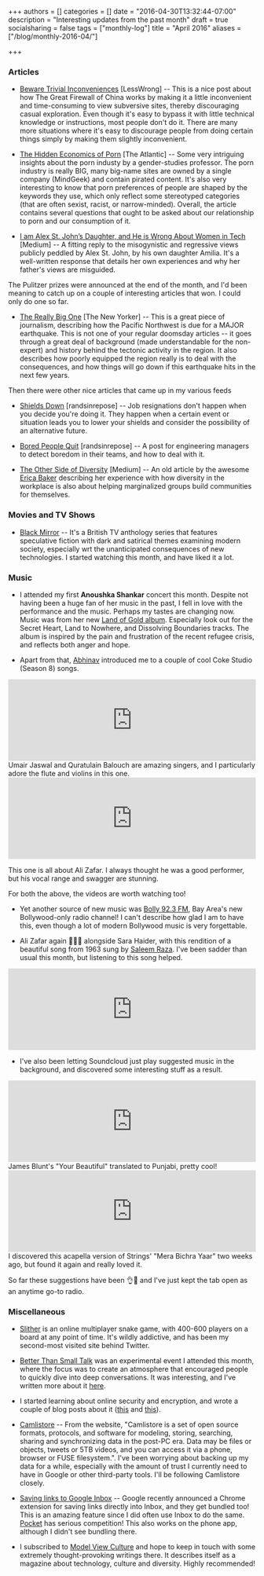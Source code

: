 +++
authors = []
categories = []
date = "2016-04-30T13:32:44-07:00"
description = "Interesting updates from the past month"
draft = true
socialsharing = false
tags = ["monthly-log"]
title = "April 2016"
aliases = ["/blog/monthly-2016-04/"]

+++

### Articles

- [Beware Trivial Inconveniences](http://lesswrong.com/lw/f1/beware_trivial_inconveniences/) [LessWrong] -- This is a nice post about how The Great Firewall of China works by making it a little inconvenient and time-consuming to view subversive sites, thereby discouraging casual exploration. Even though it's easy to bypass it with little technical knowledge or instructions, most people don't do it. There are many more situations where it's easy to discourage people from doing certain things simply by making them slightly inconvenient.

- [The Hidden Economics of Porn](http://www.theatlantic.com/business/archive/2016/04/pornography-industry-economics-tarrant/476580/) [The Atlantic] -- Some very intriguing insights about the porn industy by a gender-studies professor. The porn industry is really BIG, many big-name sites are owned by a single company (MindGeek) and contain pirated content. It's also very interesting to know that porn preferences of people are shaped by the keywords they use, which only reflect some stereotyped categories (that are often sexist, racist, or narrow-minded). Overall, the article contains several questions that ought to be asked about our relationship to porn and our consumption of it.

- [I am Alex St. John’s Daughter, and He is Wrong About Women in Tech](https://medium.com/@milistjohn/i-am-alex-st-john-s-daughter-and-he-is-wrong-about-women-in-tech-4728545e7c0e#.o0x2dflzr) [Medium] -- A fitting reply to the misogynistic and regressive views publicly peddled by Alex St. John, by his own daughter Amilia. It's a well-written response that details her own experiences and why her father's views are misguided.

The Pulitzer prizes were announced at the end of the month, and I'd been meaning to catch up on a couple of interesting articles that won. I could only do one so far.

- [The Really Big One](http://www.newyorker.com/magazine/2015/07/20/the-really-big-one) [The New Yorker] -- This is a great piece of journalism, describing how the Pacific Northwest is due for a MAJOR earthquake. This is not one of your regular doomsday articles -- it goes through a great deal of background (made understandable for the non-expert) and history behind the tectonic activity in the region. It also describes how poorly equipped the region really is to deal with the consequences, and how things will go down if this earthquake hits in the next few years.

Then there were other nice articles that came up in my various feeds

- [Shields Down](http://randsinrepose.com/archives/shields-down/) [randsinrepose] -- Job resignations don't happen when you decide you're doing it. They happen when a certain event or situation leads you to lower your shields and consider the possibility of an alternative future.

- [Bored People Quit](http://randsinrepose.com/archives/bored-people-quit/) [randsinrepose] -- A post for engineering managers to detect boredom in their teams, and how to deal with it.

- [The Other Side of Diversity](https://medium.com/this-is-hard/the-other-side-of-diversity-1bb3de2f053e#.7ll31ndb5) [Medium] -- An old article by the awesome [Erica Baker](https://twitter.com/EricaJoy) describing her experience with how diversity in the workplace is also about helping marginalized groups build communities for themselves.

### Movies and TV Shows
- [Black Mirror](http://www.imdb.com/title/tt2085059/) -- It's a British TV anthology series that features speculative fiction with dark and satirical themes examining modern society, especially wrt the unanticipated consequences of new technologies. I started watching this month, and have liked it a lot.

### Music
- I attended my first **Anoushka Shankar** concert this month. Despite not having been a huge fan of her music in the past, I fell in love with the performance and the music. Perhaps my tastes are changing now. Music was from her new [Land of Gold album](https://www.youtube.com/watch?v=sVd3o9OuyxM&list=PLGjLVtehjLeV_z6twUDRKzDkJFhzYbXIV). Especially look out for the Secret Heart, Land to Nowhere, and Dissolving Boundaries tracks. The album is inspired by the pain and frustration of the recent refugee crisis, and reflects both anger and hope.

- Apart from that, [Abhinav](https://twitter.com/Equivalnce) introduced me to a couple of cool Coke Studio (Season 8) songs.

<iframe width="100%" height="166" scrolling="no" frameborder="no" src="https://w.soundcloud.com/player/?url=https%3A//api.soundcloud.com/tracks/220247852&amp;color=ff5500&amp;auto_play=false&amp;hide_related=false&amp;show_comments=true&amp;show_user=true&amp;show_reposts=false"></iframe>
Umair Jaswal and Quratulain Balouch are amazing singers, and I particularly adore the flute and violins in this one.

<iframe width="100%" height="166" scrolling="no" frameborder="no" src="https://w.soundcloud.com/player/?url=https%3A//api.soundcloud.com/tracks/220248535&amp;color=ff5500&amp;auto_play=false&amp;hide_related=false&amp;show_comments=true&amp;show_user=true&amp;show_reposts=false"></iframe>

This one is all about Ali Zafar. I always thought he was a good performer, but his vocal range and swagger are stunning.

For both the above, the videos are worth watching too!

- Yet another source of new music was [Bolly 92.3 FM](http://bolly923fm.com/), Bay Area's new Bollywood-only radio channel! I can't describe how glad I am to have this, even though a lot of modern Bollywood music is very forgettable.

- Ali Zafar again 💜💜💜 alongside Sara Haider, with this rendition of a beautiful song from 1963 sung by [Saleem Raza](https://en.wikipedia.org/wiki/Saleem_Raza_(Pakistani_singer)). I've been sadder than usual this month, but listening to this song helped.

<iframe width="100%" height="166" scrolling="no" frameborder="no" src="https://w.soundcloud.com/player/?url=https%3A//api.soundcloud.com/tracks/222734241&amp;color=ff5500&amp;auto_play=false&amp;hide_related=false&amp;show_comments=true&amp;show_user=true&amp;show_reposts=false"></iframe>

- I've also been letting Soundcloud just play suggested music in the background, and discovered some interesting stuff as a result.

<iframe width="100%" height="166" scrolling="no" frameborder="no" src="https://w.soundcloud.com/player/?url=https%3A//api.soundcloud.com/tracks/97173470&amp;color=ff5500&amp;auto_play=false&amp;hide_related=false&amp;show_comments=true&amp;show_user=true&amp;show_reposts=false"></iframe>
James Blunt's "Your Beautiful" translated to Punjabi, pretty cool!

<iframe width="100%" height="166" scrolling="no" frameborder="no" src="https://w.soundcloud.com/player/?url=https%3A//api.soundcloud.com/tracks/167677079&amp;color=ff5500&amp;auto_play=false&amp;hide_related=false&amp;show_comments=true&amp;show_user=true&amp;show_reposts=false"></iframe>
I discovered this acapella version of Strings' "Mera Bichra Yaar" two weeks ago, but found it again and really loved it.

So far these suggestions have been 👌👏 and I've just kept the tab open as an anytime go-to radio.

### Miscellaneous

- [Slither](http://slither.io/) is an online multiplayer snake game, with 400-600 players on a board at any point of time. It's wildly addictive, and has been my second-most visited site behind Twitter.

- [Better Than Small Talk](http://www.betterthansmalltalk.com/#end-small-talk) was an experimental event I attended this month, where the focus was to create an atmosphere that encouraged people to quickly dive into deep conversations. It was interesting, and I've written more about it [here](/blog/better-than-small-talk).

- I started learning about online security and encryption, and wrote a couple of blog posts about it ([this](/blog/playing-with-keybase-io) and [this](/blog/signing-git-commits-gpg)).

- [Camlistore](https://camlistore.org/) -- From the website, "Camlistore is a set of open source formats, protocols, and software for modeling, storing, searching, sharing and synchronizing data in the post-PC era. Data may be files or objects, tweets or 5TB videos, and you can access it via a phone, browser or FUSE filesystem.". I've been worrying about backing up my data for a while, especially with the amount of trust I currently need to have in Google or other third-party tools. I'll be following Camlistore closely.

- [Saving links to Google Inbox](https://gmail.googleblog.com/2016/04/inbox-by-gmail-better-way-to-keep-track.html) -- Google recently announced a Chrome extension for saving links directly into Inbox, and they get bundled too! This is an amazing feature since I did often use Inbox to do the same. [Pocket](https://getpocket.com/) has serious competition! This also works on the phone app, although I didn't see bundling there.

- I subscribed to [Model View Culture](https://modelviewculture.com/) and hope to keep in touch with some extremely thought-provoking writings there. It describes itself as a magazine about technology, culture and diversity. Highly recommended!


